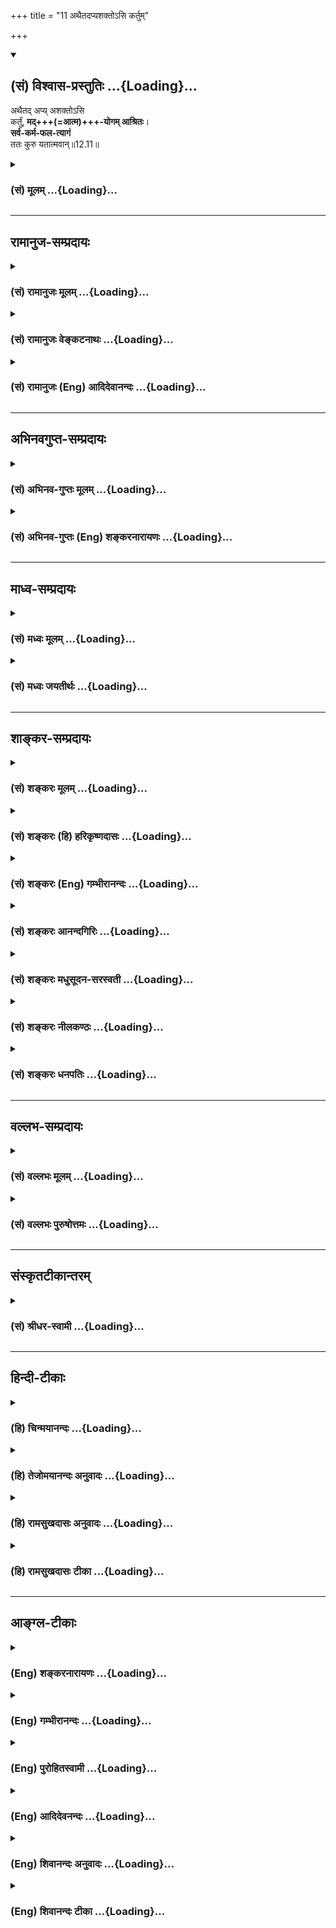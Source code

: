 +++
title = "11 अथैतदप्यशक्तोऽसि कर्तुम्"

+++
<div class="js_include" newlevelforh1="2" title="(सं) विश्वास-प्रस्तुतिः" unfilled url="/mahAbhAratam/shlokashaH/06-bhIShma-parva/03-bhagavad-gItA-parva/saMskRtam/vishvAsa-prastutiH/12_bhakti-yogaH/11_athaitadapyashakt.md">
<details open><summary><h2>(सं) विश्वास-प्रस्तुतिः ...{Loading}...</h2></summary>

अथैतद् अप्य् अशक्तोऽसि  
कर्तुं, **मद्+++(=आत्म)+++-योगम् आश्रितः**।  
**सर्व-कर्म-फल-त्यागं**  
ततः कुरु यतात्मवान्॥12.11॥
</details>
</div>
<div class="js_include collapsed" newlevelforh1="3" title="(सं) मूलम्" unfilled url="/mahAbhAratam/shlokashaH/06-bhIShma-parva/03-bhagavad-gItA-parva/saMskRtam/mUlam/12_bhakti-yogaH/11_athaitadapyashakt.md">
<details><summary><h3>(सं) मूलम् ...{Loading}...</h3></summary>

अथैतदप्यशक्तोऽसि कर्तुं मद्योगमाश्रितः।  
सर्वकर्मफलत्यागं ततः कुरु यतात्मवान्।।12.11।।
</details>
</div>


_________________
## रामानुज-सम्प्रदायः
<div class="js_include collapsed" newlevelforh1="3" title="(सं) रामानुजः मूलम्" unfilled url="/mahAbhAratam/shlokashaH/06-bhIShma-parva/03-bhagavad-gItA-parva/saMskRtam/rAmAnujaH/mUlam/12_bhakti-yogaH/11_athaitadapyashakt.md">
<details><summary><h3>(सं) रामानुजः मूलम् ...{Loading}...</h3></summary>

।।12.11।। अथ मद्योगम् आश्रित्य **एतद् अपि कर्तुं** न शक्नोषि;  
मद्गुणानुसंधान-कृतं मद्-एक-प्रियत्वाकारं भक्ति-योगम् आश्रित्य  
भक्ति-योगाङ्ग-रूपम् एतद् मत्-कर्म अपि कर्तुं न शक्नोषि;  
**ततः**  
अक्षर-**योगम्** आत्म-स्वभावानुसंधान-रूपं पर-भक्ति-जननं पूर्व-+++(अध्याय??)+++षट्कोदितम् **आश्रित्य**  
तद्-उपायतया **सर्व-कर्म-फल-त्यागं कुरु।**  
मत्-प्रियत्वेन मद्-एक-प्राप्यता-बुद्धिः हि प्रक्षीणाशेष-पापस्य एव जायते।
**यतात्मवान्** यतमनस्कः। 

ततः अनभिसंहित-फलेन मद्-आराधन-रूपेण अनुष्ठितेन कर्मणा सिद्धेन आत्मज्ञानेन निवृत्ताविद्यादि-सर्व-तिरोधाने मच्छेषतैक-स्वरूपे प्रत्यग्-आत्मनि साक्षात्-कृते सति  
मयि परा भक्तिः स्वयम् एव उत्पद्यते।  

तथा च वक्ष्यते -- "स्व-कर्मणा तम् अभ्यर्चय सिद्धिं विन्दति मानवः।" (गीता
18।46) इत्यारभ्य 

&gt; विमुच्य निर्ममः शान्तो  
&gt; ब्रह्मभूयाय कल्पते।।  
&gt; ब्रह्मभूतः प्रसन्नात्मा  
&gt; न शोचति न काङ्क्षति।।  
&gt; समः सर्वेषु भूतेषु  
&gt; मद्भक्तिं लभते पराम्।।  
&gt; (18।5354) 

इति।

</details>
</div>
<div class="js_include collapsed" newlevelforh1="3" title="(सं) रामानुजः वेङ्कटनाथः" unfilled url="/mahAbhAratam/shlokashaH/06-bhIShma-parva/03-bhagavad-gItA-parva/saMskRtam/rAmAnujaH/venkaTanAthaH/12_bhakti-yogaH/11_athaitadapyashakt.md">
<details><summary><h3>(सं) रामानुजः वेङ्कटनाथः ...{Loading}...</h3></summary>

  
  
।।12.11।। स्वार्थेष्वेव कर्मसु निबद्धचित्तस्य कथं त्वदर्थेषु
कर्मस्वत्यर्थप्रियत्वेन प्रवृत्तिः सम्भवेदित्यत्र
तदुपायपरम्पराकाष्ठाभूतं कर्मयोगं प्रत्यभिज्ञापयतिअथैतदिति। मद्योगमाश्रितः
इत्यस्याक्षरयोगविषयेणोत्तरार्धेन अन्वयव्युदासाय पूर्वार्धान्वयमाहअथ
मद्योगमिति। तस्याशक्यत्वज्ञापनायाह -- मद्गुणेति।
भक्तियोगावस्थाविशेषेष्वतः पूर्वावस्था नास्तीति
व्यञ्जनायभक्तियोगाङ्कुररूपमित्युक्तम्। मद्योगम् इत्यनेन
जीवात्मयोगव्यवच्छेदः। ततश्च मद्योगमाश्रित्य तदङ्कुरे
कर्मण्यसमर्थश्चेज्जीवात्मयोगमाश्रित्य तदङ्कुरे कर्मयोगे प्रवर्तस्वेति
वाक्यार्थः। तदेतदभिप्रेत्याहततोऽक्षरेति। अक्षरयोगस्याप्यव्यवधानेन
मोक्षोपायत्वव्युदासायपरभक्तिजननमित्युक्तम्।
सप्रकाराक्षरयोगप्रत्यभिज्ञापनार्थं; मध्यमषट्कोदिताक्षरयोगव्यवच्छेदार्थं
चपूर्वषट्कोदितमित्युक्तम्। सर्वकर्मफलत्यागस्याव्यवधानेन
भक्तियोगजनकत्वव्युदासायतदुपायतयेत्युक्तम्।  
  
कर्मयोगपूर्वकात्मसाक्षात्कारस्य भक्त्युत्पत्त्युपयोगित्वप्रकारं
प्रकरणान्तरोक्तं दर्शयति -- मत्प्रियत्वेनेति। मय्येव मन आधत्स्व \[12।8\]
इति पूर्वं परमात्मनि मनस्समाधानं विहितम् तदशक्तं
प्रत्युपदिश्यमानाक्षरयोगांकुररूपे कर्मणि प्रवृत्तस्य तु
पूर्वषट्कप्रपञ्चितैर्हेतुभिः मनोनियमनशक्यत्वंयतात्मवान्
इत्युक्तमित्यभिप्रायेणयतमनस्क इत्युक्तम्।
कर्मयोगस्यानन्तरश्लोकेऽभिधास्यमानक्रमेण परम्परया
भक्तियोगजनकत्वप्रकारमाहततोऽनभिसंहितेति। फलत्यागं कुरु इति
साध्यांशत्यागवचनेन तत्पूर्वकसाधनानुष्ठानं विवक्षितमिति
ज्ञापनायअनभिसंहितफलेनेत्यादिकमुक्तम्।
अनन्तराभिधास्यमानमनश्शान्तिद्वारात्मध्यानसिद्धिः। अविद्या संसारकारणं
कर्म;अविद्या कर्मसंज्ञा इत्युपक्रम्ययया क्षेत्रज्ञशक्तिः सा वेष्टिता
\[वि.पु.6।7।61\] इति वचनात्। आदिशब्देनअनात्मन्यात्मबुद्धिर्या त्वस्वे
स्वमिति या मतिः। अविद्यातरुसम्भूतिबीजमेतद्द्विधा स्थितम्
\[वि.पु.6।7।11\] इत्याद्युक्तसङ्ग्रहः। यद्वाऽत्र अविद्या देहात्मभ्रमादिः
आदिशब्देन कर्मवासनादिसङ्ग्रहः।
परभक्तिजनकत्वसिद्ध्यर्थमुक्तंमच्छेषतैकस्वरूप इति। यथा बाल्ये
बालक्रीडाप्रसङ्गेन नरेन्द्रभवनान्निष्क्रान्तस्य मार्गाद्भ्रष्टस्य
व्याधगृहीतस्य पक्कणे वर्तमानस्य राजकुमारस्याप्तोपदेशात्स्वात्मनस्तथात्वं
मत्वा विमृशतः स्वात्मनि राजसाम्यमङ्गप्रत्यङ्गादिषु पश्यतस्तस्मिन् यथा
पितृत्वप्रीतिर्निरतिशया जायते एवमस्यापि यथोपदेशं भगवच्छेषभूते स्वात्मनि
तत्साम्याकारेण साक्षात्कृते भक्तिसिद्ध्यर्थं न
किञ्चित्कर्तव्यमस्तीत्यभिप्रायेण -- मयि परा भक्तिः स्वयमेवोत्पद्यत
इत्युक्तम्। एतेनाध्यायारम्भेये चाप्यक्षरमव्यक्तम् \[12।1\]
इत्युक्ताक्षरयोगोऽप्यक्षरसाक्षात्कारद्वारा परभक्तिमुत्पाद्य
परमात्मप्राप्तौ विश्राम्यतीति सिद्धम्। स एव ह्यत्रापि
प्रथमषट्कोक्तोऽक्षरयोगः प्रस्पष्टमुच्यते।  
  
ननु यदशक्तं प्रति यदुपदिश्यते; तत्तत्तुल्यफलमशक्ताधिकारं साधनान्तरं
दृष्टम् यथावगाहना शक्तस्य स्नानान्तराणि। उच्यते चान्यत्र क्रियायोगस्य
साक्षान्मोक्षसाधनत्वंमोक्षकारणमव्यक्तमचिन्त्यमपरिग्रहम्। तमाराध्य
जगन्नाथं क्रियायोगेन मुच्यते इति। तथात्रापि किं न स्यादिति शङ्कायां
कर्मयोगस्य भक्तियोगसाधनत्वं अष्टादशाध्याये वक्ष्यमाणं दर्शयतितथाचेति।
अन्यत्र चाप्ययं क्रमः स्फुटः -- तत्र चित्तं समावेष्टुं न शक्नोति
भवान्यदि। तदभ्यासपरस्तस्मिन् कुरु योगं दिवानिशम्। तत्राप्यसामर्थ्यवतः
क्रियायोगो महात्मनः। ब्रह्मणा यः समाख्यातस्तत्परः सततं भव। करोषि यानि
कर्माणि देवदेवे जगत्पतौ। समर्पयस्व भद्रं ते ततः कर्म प्रहास्यसि। प्रधानं
कारणं योगो विमुक्तेर्दितिजेश्वर। क्रियायोगश्च योगस्य परमं तस्य साधनम्
इति। मद्भक्तिं लभते पराम् \[18।54\] इति वक्ष्यमाणफलस्य कर्मयोगहेतुकत्वं
प्रकरणसिद्धमिति ज्ञापनायस्वकर्मणा तमभ्यर्च्य सिद्धिं विन्दति मानवः
\[18।46\]इत्यारभ्येत्युक्तम्।  
  

</details>
</div>
<div class="js_include collapsed" newlevelforh1="3" title="(सं) रामानुजः (Eng) आदिदेवानन्दः" unfilled url="/mahAbhAratam/shlokashaH/06-bhIShma-parva/03-bhagavad-gItA-parva/saMskRtam/rAmAnujaH/english/AdidevAnandaH/12_bhakti-yogaH/11_athaitadapyashakt.md">
<details><summary><h3>(सं) रामानुजः (Eng) आदिदेवानन्दः ...{Loading}...</h3></summary>

12.11 If you are unable to do even this 'taking refuge in My Yoga,'  
i.e., if you are unable even to do actions for My sake, which forms the sprout of Bhakti Yoga,  
wherein through meditation I am made the exclusive and sole object of love -  
then you should resort to Aksara Yoga described in the first six chapters. 

It consists in contemplation on the nature of the individual self.  
This engenders devotion to the Lord.  
As a means for practice of this (Aksara Yoga), renounce the fruit of every action.  

The state of mind that holds Me as the only worthy object of attainment and love arises only when all the sins of an aspirant are destroyed without exception.  

'One with a controlled mind' means one with the mind subdued. 

When the individual self is visualised to be of the nature of a Sesa (subsidiary) to the Lord,  
and when the veil of nescience consisting in identifying the self with the body is removed by contemplation on the self  
generated through the performance of works without attachment to the fruits  
and with My propitiation as the sole objective -  
then supreme Bhakti to Me will originate by itself.

\[The point driven home is this:  
It is nescience that stands between the Jiva and the Lord.  
This nescience consists in identification of the self with the body.  
It is through works done without an eye on their fruits but exclusively as an offering to the Lord, that this nescience is removed.  
Thus Karma Yoga is the sprout of self-realisation, and of Bhakti.  
On the nescience being removed, the knowledge that one (i.e., the Jiva) is a Sesa (an absolutely dependent liege) of the Lord, dawns on the Jiva.  
Such knowledge generates exclusive devotion or Bhakti accompanied by Prapatti.  
Or if the Jiva gets immersed in Its own bliss, It will attain Kaivalya.\] 

In the same manner, Sri Krsna will further show in the text beginning with 'By worshipping Him with his work will a man reach perfection' (18.46)  
and ending with 

&gt; 'Forsaking the feeling of "I" and with no feeling of "mine" and tranquil, one becomes worthy of the state of Brahman.  
&gt; Having realised the state of Brahman, tranquil, he neither grieves nor craves.  
&gt; Regarding all beings alike, he attains supreme devotion to Me' (18.53-54).

</details>
</div>


_________________
## अभिनवगुप्त-सम्प्रदायः
<div class="js_include collapsed" newlevelforh1="3" title="(सं) अभिनव-गुप्तः मूलम्" unfilled url="/mahAbhAratam/shlokashaH/06-bhIShma-parva/03-bhagavad-gItA-parva/saMskRtam/abhinava-guptaH/mUlam/12_bhakti-yogaH/11_athaitadapyashakt.md">
<details><summary><h3>(सं) अभिनव-गुप्तः मूलम् ...{Loading}...</h3></summary>

।।12.11।। अथेति। यदि च **भगवत्-कर्म** कर्तुं **न** शक्तोऽसि; +++(N न शक्नोषि)+++ ;
अज्ञत्वात्, शास्त्रोक्त-क्रमावेदनात्  
तत् सर्वं मयि संन्यसेः +++(N संन्यस्येः)+++ आत्म-निवेदन-द्वारेणेत्याशयः। 

अमुमेवाशयमाश्रित्य लघुप्रक्रियायां मयैवोक्तम् -- 

&gt; ऊनाधिकम् अविज्ञातं  
&gt; पौर्वापर्यविवर्जितम्।  
&gt; यच् चावधानरहितं  
&gt; बुद्धेर्विस्खलितं च यत्।।  
&gt; तत्सर्वं मम सर्वेश  
&gt; भक्तस्यार्तस्य दुर्मतेः।  
&gt; क्षन्तव्यं कृपया शम्भो  
&gt; यतस्त्वं करुणापरः।।  
&gt; अनेन स्तोत्रयोगेन  
&gt; तवात्मानं निवेदये +++(S निवेदयेत)+++।  
&gt; पुनर् निष्कारणमहं  
&gt; दुःखानां नैमि पात्रताम्।। 

इति  
  
पारमेश्वरेषु हि सिद्धान्तशास्त्रेषु आत्मनिवेदने अयम् एवाभिप्रायः।

</details>
</div>
<div class="js_include collapsed" newlevelforh1="3" title="(सं) अभिनव-गुप्तः (Eng) शङ्करनारायणः" unfilled url="/mahAbhAratam/shlokashaH/06-bhIShma-parva/03-bhagavad-gItA-parva/saMskRtam/abhinava-guptaH/english/shankaranArAyaNaH/12_bhakti-yogaH/11_athaitadapyashakt.md">
<details><summary><h3>(सं) अभिनव-गुप्तः (Eng) शङ्करनारायणः ...{Loading}...</h3></summary>

12.11 Atha etc. In case due to ignorance, you do not know the method,
enjoined in the scriptures and hence you are not able to perform actions
for the Lord, then renounce (dedicate) all that to Me, through offering
your own self \[to Me\]. This is the intention \[here\]. Holding the
same intention, I have myself declared in the Laghuprakriya as :
'Whatever action I have done, whether it is incomplete or superfluous,
not properly understood, bereft of a proper order of precedence, devoid
of \[good\] care, and full of slip of intellect; O Lord of All ! Please,
with mercy forgive all these of me, the afflicted and foolish devotee of
Yours; for you are compassionate; With this prayer-Yoga, I offer myself
to You \[so that\] I do not become a receptacle of miseries again
unnecessarily.' the same idea may be observed in the scriptural texts of
the Siddhanta \[system\] - that have the Supreme Lord as their subject
matter - while they speak of offering oneself \[to the Lord\].
</details>
</div>


_________________
## माध्व-सम्प्रदायः
<div class="js_include collapsed" newlevelforh1="3" title="(सं) मध्वः मूलम्" unfilled url="/mahAbhAratam/shlokashaH/06-bhIShma-parva/03-bhagavad-gItA-parva/saMskRtam/madhvaH/mUlam/12_bhakti-yogaH/11_athaitadapyashakt.md">
<details><summary><h3>(सं) मध्वः मूलम् ...{Loading}...</h3></summary>

।।12.11।। Sri Madhvacharya did not comment on this sloka.

</details>
</div>
<div class="js_include collapsed" newlevelforh1="3" title="(सं) मध्वः जयतीर्थः" unfilled url="/mahAbhAratam/shlokashaH/06-bhIShma-parva/03-bhagavad-gItA-parva/saMskRtam/madhvaH/jayatIrthaH/12_bhakti-yogaH/11_athaitadapyashakt.md">
<details><summary><h3>(सं) मध्वः जयतीर्थः ...{Loading}...</h3></summary>

।।12.11।। Sri Jayatirtha did not comment on this sloka.

</details>
</div>


_________________
## शाङ्कर-सम्प्रदायः
<div class="js_include collapsed" newlevelforh1="3" title="(सं) शङ्करः मूलम्" unfilled url="/mahAbhAratam/shlokashaH/06-bhIShma-parva/03-bhagavad-gItA-parva/saMskRtam/shankaraH/mUlam/12_bhakti-yogaH/11_athaitadapyashakt.md">
<details><summary><h3>(सं) शङ्करः मूलम् ...{Loading}...</h3></summary>

।।12.11।। अथ पुनः **एतदपि** यत् उक्तं मत्कर्मपरमत्वम्; तत् **कर्तुम् अशक्तः असि; मद्योगम् आश्रितः** मयि क्रियमाणानि कर्माणि संन्यस्य  
यत् करणं तेषाम् अनुष्ठानं  
सः मद्योगः; तम् आश्रितः सन्;  
**सर्व-कर्म-फल-त्यागं** सर्वेषां कर्मणां फल-संन्यासं सर्व-कर्म-फल-त्यागं  
**ततः** अनन्तरं  
**कुरु यतात्मवान्** संयतचित्तः सन् इत्यर्थः।। 


</details>
</div>
<div class="js_include collapsed" newlevelforh1="3" title="(सं) शङ्करः (हि) हरिकृष्णदासः" unfilled url="/mahAbhAratam/shlokashaH/06-bhIShma-parva/03-bhagavad-gItA-parva/saMskRtam/shankaraH/hindI/harikRShNadAsaH/12_bhakti-yogaH/11_athaitadapyashakt.md">
<details><summary><h3>(सं) शङ्करः (हि) हरिकृष्णदासः ...{Loading}...</h3></summary>

।।12.11।। परंतु यदि तू ऐसा करनेमें भी अर्थात् जैसा ऊपर कहा है; उस प्रकार
मेरे लिये कर्म करनेके परायण होनेमें भी असमर्थ है तो फिर मद्योगके आश्रित
होकर -- किये जानेवाले समस्त कर्मोंको मुझमें समर्पण करके उनका अनुष्ठान
करना मद्योग है। उसके आश्रित होकरऔर संयतात्मा होकर अर्थात् वशीभूत मनवाला
होकर समस्त कर्मोंके फलका त्याग कर।  
  
,

</details>
</div>
<div class="js_include collapsed" newlevelforh1="3" title="(सं) शङ्करः (Eng) गम्भीरानन्दः" unfilled url="/mahAbhAratam/shlokashaH/06-bhIShma-parva/03-bhagavad-gItA-parva/saMskRtam/shankaraH/english/gambhIrAnandaH/12_bhakti-yogaH/11_athaitadapyashakt.md">
<details><summary><h3>(सं) शङ्करः (Eng) गम्भीरानन्दः ...{Loading}...</h3></summary>

12.11 Atha, if, again; asaktah asi, you are unable; kartum, to do; etat
api, even this-what was stated as being 'intent on doing works for Me';
in that case, mad-yogam-asritah, having resorted to the Yoga for Me-the
performance of those works that are being done by dedicating them to Me
is madyogah; by resorting to that Yoga for Me; tatah, thereafter;
sarva-karma-phala-tyagam kuru, renounce, give up, the results of all
works; by becoming yata-atmavan, controlled in mind. \[In the earlier
verse it was enjoined that all works, be they Vedic or secular, are to
be considered as belonging to God and should be done for Him-not for
oneself-, as a soldier would do for his king. In the present verse it is
stated that the attitude should be, 'May this work of mine please God.'
This very attitude involves dedicating of results to God. See S.
According to M.S., mat-karma in the earlier verse means
bhagavata-dharma, i.e. hearing, singing, etc. about God. In the present
verse, sarva-karma means all works in general.-Tr.\] Now the Lord
praises the renunciation of the results of all works:

</details>
</div>
<div class="js_include collapsed" newlevelforh1="3" title="(सं) शङ्करः आनन्दगिरिः" unfilled url="/mahAbhAratam/shlokashaH/06-bhIShma-parva/03-bhagavad-gItA-parva/saMskRtam/shankaraH/AnandagiriH/12_bhakti-yogaH/11_athaitadapyashakt.md">
<details><summary><h3>(सं) शङ्करः आनन्दगिरिः ...{Loading}...</h3></summary>

।।12.11।। भगवत्कर्मपरत्वमप्यशक्यमिति शङ्कते -- **अथेति।**
बहिर्विषयाकृष्टचेतस्त्वादित्यर्थः। तर्हि भगवत्प्राप्त्युपायत्वेन
संयतचित्तो भूत्वा कर्मफलसंन्यासं कुर्वित्याह -- **मद्योगमिति।**

</details>
</div>
<div class="js_include collapsed" newlevelforh1="3" title="(सं) शङ्करः मधुसूदन-सरस्वती" unfilled url="/mahAbhAratam/shlokashaH/06-bhIShma-parva/03-bhagavad-gItA-parva/saMskRtam/shankaraH/madhusUdana-sarasvatI/12_bhakti-yogaH/11_athaitadapyashakt.md">
<details><summary><h3>(सं) शङ्करः मधुसूदन-सरस्वती ...{Loading}...</h3></summary>

।।12.11।। अथेति। अथ बहिर्विषयाकृष्टचेतस्त्वादेतन्मत्कर्मपरत्वमपि कर्तुं न
शक्नोषि ततो मद्योगं मदेकशरणत्वमाश्रितः मयि सर्वकर्मसमर्पणं मद्योगस्तं
वाश्रितः सन् यतात्मवान् यतः संयतसर्वेन्द्रियः आत्मवान् विवेकी च सन्
सर्वकर्मफलत्यागं कुरु फलाभिसन्धिं त्यजेत्यर्थः।

</details>
</div>
<div class="js_include collapsed" newlevelforh1="3" title="(सं) शङ्करः नीलकण्ठः" unfilled url="/mahAbhAratam/shlokashaH/06-bhIShma-parva/03-bhagavad-gItA-parva/saMskRtam/shankaraH/nIlakaNThaH/12_bhakti-yogaH/11_athaitadapyashakt.md">
<details><summary><h3>(सं) शङ्करः नीलकण्ठः ...{Loading}...</h3></summary>

।।12.11।। मद्योगं श्रवणादौ निष्ठाम्। तर्हि पूर्वोक्तं
श्रौतस्मार्तसर्वकर्मफलत्यागं कुर्वित्यर्थः। यतात्मवान् यतश्च
नियमादिमांश्च आत्मवान् जितचित्तश्चेति यतात्मवान्।

</details>
</div>
<div class="js_include collapsed" newlevelforh1="3" title="(सं) शङ्करः धनपतिः" unfilled url="/mahAbhAratam/shlokashaH/06-bhIShma-parva/03-bhagavad-gItA-parva/saMskRtam/shankaraH/dhanapatiH/12_bhakti-yogaH/11_athaitadapyashakt.md">
<details><summary><h3>(सं) शङ्करः धनपतिः ...{Loading}...</h3></summary>

।।12.11।। तर्हि विषयाकृष्टचित्तत्वाद्भगवत्कर्मपरतायामशक्तं
प्रत्युपायान्तरमाह -- अथैतदपि कर्तुमशक्तोऽसि चेत्तर्हि मद्योगमाश्रितः
मयि सर्वाणि कर्माणि संन्यस्य तेषामुनुष्ठानं मद्योगस्तमाश्रितः
मदेकशरणत्वमाश्रितः सन् तदनन्तरं सर्वेषां कर्मणां फलसंन्यासं कुरु
विवेकसंयतचित्तः सन्नित्यर्थः।

</details>
</div>


_________________
## वल्लभ-सम्प्रदायः
<div class="js_include collapsed" newlevelforh1="3" title="(सं) वल्लभः मूलम्" unfilled url="/mahAbhAratam/shlokashaH/06-bhIShma-parva/03-bhagavad-gItA-parva/saMskRtam/vallabhaH/mUlam/12_bhakti-yogaH/11_athaitadapyashakt.md">
<details><summary><h3>(सं) वल्लभः मूलम् ...{Loading}...</h3></summary>

।।12.11।। अथैतदपि न कर्त्तुं त्वं शक्तोसि चेत्तर्हि मद्योगं
मत्सम्बन्धसेव्यसेवकत्वरूपमाश्रितः सन् सर्वकर्मफलत्यागं कुरु। एतदुक्तं
भवति -- ईश्वराज्ञया परमाचार्योपदिष्टशरणमार्गतः यथाशक्ति स्वधर्माचरणं
फलादित्यागपूर्वकं सुखावहमिति मयि भारमारोप्य अन्यज्ञानयोगधर्मपरित्यागेन
मदाश्रये कृतार्थतेति। विशेषस्त्वग्रे स्पष्टीकरिष्यते।

</details>
</div>
<div class="js_include collapsed" newlevelforh1="3" title="(सं) वल्लभः पुरुषोत्तमः" unfilled url="/mahAbhAratam/shlokashaH/06-bhIShma-parva/03-bhagavad-gItA-parva/saMskRtam/vallabhaH/puruShottamaH/12_bhakti-yogaH/11_athaitadapyashakt.md">
<details><summary><h3>(सं) वल्लभः पुरुषोत्तमः ...{Loading}...</h3></summary>

  
  
।।12.11।। एतत्-प्राप्त्य्-अर्थम् अतिसुगमोपायम् आह -- अथैतदिति। 

**अथ** चेत् **एतद् अपि** मदर्थकं **कर्तुम् अशक्तोऽसि** न समर्थोऽसि; स्वरूपाज्ञानात् तदा  
**मद्योगं** मम योगः संयोगो यस्मिन् यस्य वा तादृशं भक्तम् **आश्रितः** सन् यतात्मवान् तदेकपरचित्तो भूत्वा  
**सर्वकर्मफलत्यागं** सन्ध्यावन्दनाग्निहोत्रादीनां स्वर्गादिरूपफलानां त्यागं कुरु; चिन्तनं त्यजेत्यर्थः। 

तत्फलानभिलाषे मद्-आज्ञया करणात् कर्मभिश् चित्तशुद्ध्या मद्भक्तोपदिष्टं ज्ञानं स्थिरीभविष्यति; तेन मत्-कर्म-सिद्धिर् भविष्यतीति भावः।  
  

</details>
</div>


_________________
## संस्कृतटीकान्तरम्
<div class="js_include collapsed" newlevelforh1="3" title="(सं) श्रीधर-स्वामी" unfilled url="/mahAbhAratam/shlokashaH/06-bhIShma-parva/03-bhagavad-gItA-parva/saMskRtam/shrIdhara-svAmI/12_bhakti-yogaH/11_athaitadapyashakt.md">
<details><summary><h3>(सं) श्रीधर-स्वामी ...{Loading}...</h3></summary>

।।12.11।। अत्यन्तं भगवद्धर्मपरिनिष्ठायामशक्तस्य पक्षान्तरमाह **--
अथैतदपीति।** अथैतदपि कर्तुमशक्तोऽसि तर्हि मद्योगं मदेकशरणत्वमाश्रितः
सर्वेषां दृष्टादृष्टार्थानामावश्यकानां चाग्निहोत्रादिकर्मणां फलानि
नियतचित्तो भूत्वा परित्यज। एतदुक्तं भवति। मया तावदीश्वराज्ञया यथाशक्ति
कर्माणि कर्तव्यानि; फलं पुनर्दृष्टमदृष्टं वा परमेश्वराधीनमित्येवं मयि
भारमारोप्य फलासक्तिं परित्यज्य वर्तमानो मत्प्रसादेन कृतार्थो भविष्यसीति
तात्पर्यम्।

</details>
</div>


_________________
## हिन्दी-टीकाः
<div class="js_include collapsed" newlevelforh1="3" title="(हि) चिन्मयानन्दः" unfilled url="/mahAbhAratam/shlokashaH/06-bhIShma-parva/03-bhagavad-gItA-parva/hindI/chinmayAnandaH/12_bhakti-yogaH/11_athaitadapyashakt.md">
<details><summary><h3>(हि) चिन्मयानन्दः ...{Loading}...</h3></summary>

।।12.11।। पूर्व श्लोक में; हमें अहंकार का सर्वथा त्याग करके जगत् में
कर्म करने का उपदेश दिया गया था। अत्यन्त अहंकारी और मानी पुरुष के लिए यह
कार्य़ इतना सरल नहीं है। ऐसा पुरुष रजोगुण के कारण अत्यन्त क्षुब्ध रहता है
तथा तमोगुण की निम्नस्तरीय प्रवृत्तियों के कारण उसका व्यक्तित्व विषाक्त
रहता है। ऐसे निम्न स्तर के व्यक्ति के लिए भी गीता में साधन मार्ग बताया
गया है। प्राय ऐसा पुरुष सभी धर्मों के लिए निराशा का ही विषय बन जाता है।
परन्तु; गीता में ऐसे दीर्घस्थायी रोग से पीड़ित रोगियों के लिये भी
विचारपूर्वक उपचार बताया गया है। वह उपचार सरल किन्तु ऐसा प्रभावी है कि
उसके द्वारा उस रोगी को रोग से सर्वथा मुक्त कर उस्ो सर्वोच्च व्यक्तित्व
की आभा तथा कार्यकुशलता प्रदान की जा सकती है। यदि समस्त कर्मों को
ईश्वरार्पण बुद्धि से कर पाना असंभव है; तो उस साधक के लिए उतना ही प्रभावी
अन्य उपाय यहाँ बताया गया है कि; आत्मसंयम से युक्त होकर; मेरी प्राप्ति
रूप योग का आश्रय लेकर; तुम समस्त कर्मों के फलों का त्याग करो। ऐसा प्रतीत
होता है कि भगवान् श्रीकृष्ण को वे लोग अप्रिय हैं; जो केवल वेतनार्थी होते
हैं। परन्तु उनका यह द्वेष मध्यमवर्गीय अथवा उच्चवर्गीय लोगों के मन में
पसीना बहाने वाले मजदूरों के प्रति तिरस्कार नहीं समझना चाहिए। समाजवाद की
प्रणाली वाले राष्ट्र में प्रत्येक शिक्षित व्यक्ति के मन में श्रीकृष्ण की
यह अधीरता उठती है। वे अपने राष्ट्र में ऐसे लोगों को सहन नहीं कर सकते; जो
केवल वेतन या व्यक्तिगत लाभ के लिए ही कर्म करते हैं। ऐसे समादवादी राष्ट्र
में ऐसा प्रत्येक कर्मचारी दण्ड के योग्य अपराधी माना जायेगा जो अधिकतम
अकुशलता से किये गये; न्यूनतम समय के कार्य के लिए उच्चतम वेतन की मांग
करता है। इस प्रकार के वेतनार्थियों के प्रति भगवान् श्रीकृष्ण की अप्रियता
उनके उपदेशों में स्पष्ट दिखाई देती है। वर्तमान क्षण में किया गया कर्म ही
परिपक्व होकर भविष्य के क्षण में फल बनकर प्रकट होता है। आज; यदि कोई कृषक
भूमि को जोतकर बीज बोता है; तो उसे वह फसल दोतीन महीनों के पश्चात् ही
प्राप्त होगी। और यदि वह कृषक वर्तमान में करने योग्य कार्य को त्यागकर
भविष्य में आने वाले फल की ही चिन्ता करने में समय का अपव्यय करे; तो
निश्चय ही उसे कभी लाभ प्राप्त नहीं हो सकता। यद्यपि यह एक सुविदित तथ्य
है; तथापि बहुसंख्यक लोग वर्तमान में प्राप्त अवसरों को केवल भविष्य की
चिन्ता करने में ही खो देते हैं। भविष्य की चिन्ता एवं भय के कारण हमारी
समस्त क्षमताएं नष्ट हो जाती हैं; और वह मनकल्पित अन्धकारमय भविष्य तो अभी
आया ही नहीं हैं; और सम्भवत कभी आये भी नहीं यहाँ भगवान् श्रीकृष्ण केवल
हमें इस बात के लिए प्रेरित करते हैं कि हम भविष्य विषयक इन व्यर्थ
कल्पनाओं को त्याग दें और वर्तमान काल में ही सजग परिपूर्ण और प्रभावी जीवन
जियें। इस प्रकार का जीवन जीने से भी हमारा व्यक्तित्व सुगठित और मन एकाग्र
और समर्थ बन सकता है। उपर्युक्त तीन श्लोकों में तीन प्रकार के साधकों के
लिए तीन भिन्नभिन्न साधनाएं बतायी गयी हैं। सभी मनुष्य किसी सीमा तक
बहिर्मुखी होते ही हैं। दो मनुष्यों के बीच जो अन्तर होता है; वह उन दोनों
के अन्तकरण में स्थित वासनाओं की परतों की मोटाई के कारण होता है। यदि एक
पीतल का पात्र हल्कासा मैला हुआ हो; तो उसे चमकाने के लिए केवल राख से
मांजना ही पर्याप्त होता है यदि वह मैल अधिक घना हो तो उसकी स्वच्छता के
लिए कुछ अम्ल की आवश्यकता होती है। इसी प्रकार; यदि मन में वासनाओं की पतली
परत ही है तो उससे उत्पन्न होने वाले विक्षेपों को अभ्यासयोग के द्वारा
नियन्त्रित किया जा सकता है। परन्तु वासनाधिक्य होने पर कर्मयोग की
आवश्यकता होगी; जिसमें साधक को समस्त कर्म ईश्वर को अर्पण करने का उपदेश
दिया गया है। यदि किसी पुरुष के अन्तकरण में वासनाओं की परतें और भी घनी
हों; तो उसे कर्मफल का त्याग करने को कहा जाता है। यहाँ कर्मफल त्याग का
अर्थ यह है कि भविष्य में आने वाले फलों की व्यर्थ की चिन्ताओं और कल्पनाओं
का सर्वथा त्याग कर देना और वर्तमान में कर्म करते रहना। जैसा कि मैंने
पहले भी कहा है; विश्व के किसी भी आध्यात्मिक ग्रन्थ में आत्मविकास के लिए
इतने विविध और विस्तृत मार्गों का विवेचन नहीं किया गया है; जितना
भगवद्गीता में हैं। उपर्य़ुक्त तीन साधनों का अभ्यास एक साथ नहीं हो सकता है।
उन्हें क्रमवार करना है। इस बात को दर्शाते हुए; अगले श्लोक में; भगवान्
सर्वकर्मफल त्याग की प्रशंसा करते हैं

</details>
</div>
<div class="js_include collapsed" newlevelforh1="3" title="(हि) तेजोमयानन्दः अनुवादः" unfilled url="/mahAbhAratam/shlokashaH/06-bhIShma-parva/03-bhagavad-gItA-parva/hindI/tejomayAnandaH/anuvAdaH/12_bhakti-yogaH/11_athaitadapyashakt.md">
<details><summary><h3>(हि) तेजोमयानन्दः अनुवादः ...{Loading}...</h3></summary>

।।12.11।। और यदि इसको भी करने के लिए तुम असमर्थ हो, तो आत्मसंयम से युक्त
होकर मेरी प्राप्ति रूप योग का आश्रय लेकर, तुम समस्त कर्मों के फल का
त्याग करो।।

</details>
</div>
<div class="js_include collapsed" newlevelforh1="3" title="(हि) रामसुखदासः अनुवादः" unfilled url="/mahAbhAratam/shlokashaH/06-bhIShma-parva/03-bhagavad-gItA-parva/hindI/rAmasukhadAsaH/anuvAdaH/12_bhakti-yogaH/11_athaitadapyashakt.md">
<details><summary><h3>(हि) रामसुखदासः अनुवादः ...{Loading}...</h3></summary>

।।12.11।। अगर मेरे योग-(समता-) के आश्रित हुआ तू इस(पूर्वश्लोकमें कहे गये
साधन-) को भी करनेमें असमर्थ है, तो मन-इन्द्रियोंको वशमें करके सम्पूर्ण
कर्मोंके फलका त्याग कर।

</details>
</div>
<div class="js_include collapsed" newlevelforh1="3" title="(हि) रामसुखदासः टीका" unfilled url="/mahAbhAratam/shlokashaH/06-bhIShma-parva/03-bhagavad-gItA-parva/hindI/rAmasukhadAsaH/TIkA/12_bhakti-yogaH/11_athaitadapyashakt.md">
<details><summary><h3>(हि) रामसुखदासः टीका ...{Loading}...</h3></summary>

।।12.11।।***व्याख्या--*'अथैतदप्यशक्तोऽसि कर्तुं
मद्योगमाश्रितः'--**पूर्वश्लोकमें भगवान्ने अपने लिये ही सम्पूर्ण कर्म
करनेसे अपनी प्राप्ति बतायी और अब इस श्लोकमें वे सम्पूर्ण कर्मोंके
फलत्यागरूप साधनकी बात बता रहे हैं। वहाँ भगवान्के लिये समस्त कर्म करनेमें
भक्तिकी प्रधानता होनेसे उसे 'भक्तियोग' कहेंगे और यहाँ सर्वकर्मफलत्यागमें
केवल फलत्यागकी मुख्यता होनेसे इसे 'कर्मयोग' कहेंगे। इस प्रकार
भगवत्प्राप्तिके ये दोनों ही स्वतन्त्र (पृथक्-पृथक्) साधन हैं।

</details>
</div>


_________________
## आङ्ग्ल-टीकाः
<div class="js_include collapsed" newlevelforh1="3" title="(Eng) शङ्करनारायणः" unfilled url="/mahAbhAratam/shlokashaH/06-bhIShma-parva/03-bhagavad-gItA-parva/english/shankaranArAyaNaH/12_bhakti-yogaH/11_athaitadapyashakt.md">
<details><summary><h3>(Eng) शङ्करनारायणः ...{Loading}...</h3></summary>

12.11. Now, if you are not capable of doing this too, then taking resort to My Yoga renounce the fruit of all action, with your self (mind)
subdued.

</details>
</div>
<div class="js_include collapsed" newlevelforh1="3" title="(Eng) गम्भीरानन्दः" unfilled url="/mahAbhAratam/shlokashaH/06-bhIShma-parva/03-bhagavad-gItA-parva/english/gambhIrAnandaH/12_bhakti-yogaH/11_athaitadapyashakt.md">
<details><summary><h3>(Eng) गम्भीरानन्दः ...{Loading}...</h3></summary>

12.11 If you are unable to do even this, in that case, having resorted to the Yoga for Me, thereafter renounce the results of all works by becoming controlled in mind.

</details>
</div>
<div class="js_include collapsed" newlevelforh1="3" title="(Eng) पुरोहितस्वामी" unfilled url="/mahAbhAratam/shlokashaH/06-bhIShma-parva/03-bhagavad-gItA-parva/english/purohitasvAmI/12_bhakti-yogaH/11_athaitadapyashakt.md">
<details><summary><h3>(Eng) पुरोहितस्वामी ...{Loading}...</h3></summary>

12.11 And if thou art too weak even for this, then seek refuge in union with Me, and with perfect self-control renounce the fruit of thy action.

</details>
</div>
<div class="js_include collapsed" newlevelforh1="3" title="(Eng) आदिदेवनन्दः" unfilled url="/mahAbhAratam/shlokashaH/06-bhIShma-parva/03-bhagavad-gItA-parva/english/AdidevanandaH/12_bhakti-yogaH/11_athaitadapyashakt.md">
<details><summary><h3>(Eng) आदिदेवनन्दः ...{Loading}...</h3></summary>

12.11 If you are unable to do even this, i.e., taking refuge in My Yoga,
then, with your self controlled, renounce the fruits of every action.

</details>
</div>
<div class="js_include collapsed" newlevelforh1="3" title="(Eng) शिवानन्दः अनुवादः" unfilled url="/mahAbhAratam/shlokashaH/06-bhIShma-parva/03-bhagavad-gItA-parva/english/shivAnandaH/anuvAdaH/12_bhakti-yogaH/11_athaitadapyashakt.md">
<details><summary><h3>(Eng) शिवानन्दः अनुवादः ...{Loading}...</h3></summary>

12.11 If thou art unable to do even this, then, resorting to union with Me, renounce the fruits of all actions with the self controlled.

</details>
</div>
<div class="js_include collapsed" newlevelforh1="3" title="(Eng) शिवानन्दः टीका" unfilled url="/mahAbhAratam/shlokashaH/06-bhIShma-parva/03-bhagavad-gItA-parva/english/shivAnandaH/TIkA/12_bhakti-yogaH/11_athaitadapyashakt.md">
<details><summary><h3>(Eng) शिवानन्दः टीका ...{Loading}...</h3></summary>

12.11 अथ if; एतत् this; अपि also; अशक्तः unable; असि (thou) art; कर्तुम्
to do; मद्योगम् My Yoga; आश्रितः resorting to; सर्वकर्मफलत्यागम् the renunciation of the fruits of all actions; ततः then; कुरु do; यतात्मवान्
selfcontrolled.Commentary This is the easiest path. If thou art unable to perform actions for My sake; if thou canst not even be intent on My service; if thou art unable to practise the Bhagavata Dharmas; if thous wishest to do actions impelled by personal desires; then do thou perform them (for your sake from a sense of duty) renouncing them all in Me and also abandon the fruits of all actions; at the same time practising selfcontrol.In verse 8 the Yoga of meditation is prescribed for advanced students in verse 9 the Yoga of constant practice if one finds that;
too; to be difficult; the performance of actions for the sake of the Lord alone has been taught in verse 10 and those who cannot do even this are asked to abandon the fruits of all actions.Madyogam My Yoga.
Surrendering all actions and their fruits to Me is My Yoga.Yatatmavan The man of discrimination who has controlled all the senses; who has withdrawn the senses from sound; touch; form; taste and smell.Now the Lord eulogises the renunciation of the fruits of all actions in order to encourage the aspirants to practise the Yoga of renunciation of the fruits of actions.

</details>
</div>
